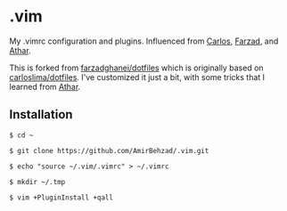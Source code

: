 .vim
========

My .vimrc configuration and plugins.
Influenced from [Carlos](https://github.com/carloslima), [Farzad](https://github.com/farzadghanei/), and [Athar](https://github.com/atharh).

This is forked from [farzadghanei/dotfiles](https://github.com/farzadghanei/dotfiles) which is originally based on [carloslima/dotfiles](https://github.com/carloslima/dotfiles).
I've customized it just a bit, with some tricks that I learned from [Athar](https://github.com/atharh).

## Installation
```
$ cd ~

$ git clone https://github.com/AmirBehzad/.vim.git

$ echo "source ~/.vim/.vimrc" > ~/.vimrc

$ mkdir ~/.tmp

$ vim +PluginInstall +qall
```

